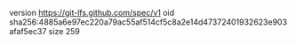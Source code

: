 version https://git-lfs.github.com/spec/v1
oid sha256:4885a6e97ec220a79ac55af514cf5c8a2e14d47372401932623e903afaf5ec37
size 259

